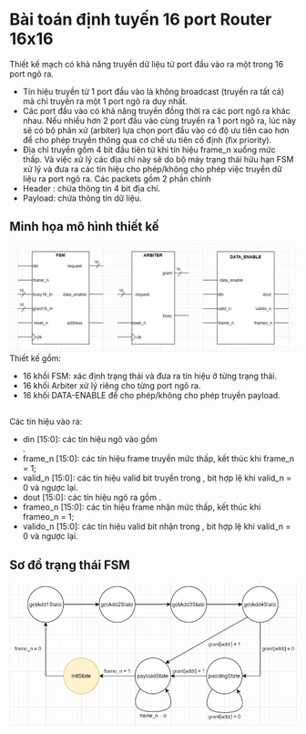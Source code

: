 # Bài toán định tuyến 16 port Router 16x16
Thiết kế mạch có khả năng truyền dữ liệu từ port đầu vào ra một trong 16 port ngõ ra.
- Tín hiệu truyền từ 1 port đầu vào là không broadcast (truyền ra tất cả) mà chỉ truyền ra một 1 port ngõ ra duy nhất.
- Các port đầu vào có khả năng truyền đồng thời ra các port ngõ ra khác nhau. Nếu nhiều hơn 2 port đầu vào cùng truyền ra 1 port ngõ ra, lúc này sẽ có bộ phân xử (arbiter) lựa chọn port đầu vào có độ ưu tiên cao hơn để cho phép truyền thông qua cơ chế ưu tiên cố định (fix priority).
- Địa chỉ truyền gồm 4 bit đầu tiên từ khi tín hiệu frame_n xuống mức thấp. Và việc xử lý các địa chỉ này sẽ do bộ máy trạng thái hữu hạn FSM xử lý và đưa ra các tín hiệu cho phép/không cho phép việc truyền dữ liệu ra port ngõ ra.
Các packets gồm 2 phần chính
- Header : chứa thông tin 4 bit địa chỉ.
- Payload: chứa thông tin dữ liệu.
## Minh họa mô hình thiết kế
![github](https://github.com/PhuocTai03/Router-16x16/blob/main/media/design_model.png)
Thiết kế gồm:
- 16 khối FSM: xác định trạng thái và đưa ra tín hiệu ở từng trạng thái.
- 16 khối Arbiter xử lý riêng cho từng port ngõ ra.
- 16 khối DATA-ENABLE để cho phép/không cho phép truyền payload.
## 
Các tín hiệu vào ra:
- din [15:0]: các tín hiệu ngõ vào gồm <address><padding><payload>.
- frame_n [15:0]: các tín hiệu frame truyền mức thấp, kết thúc khi frame_n = 1;
- valid_n [15:0]: các tín hiệu valid bit truyền trong <payload>, bit hợp lệ khi valid_n = 0 và ngược lại.
- dout [15:0]: các tín hiệu ngõ ra gồm <payload>.
- frameo_n [15:0]: các tín hiệu frame nhận mức thấp, kết thúc khi frameo_n = 1;
- valido_n [15:0]: các tín hiệu valid bit nhận trong <payload>, bit hợp lệ khi valid_n = 0 và ngược lại.
## Sơ đồ trạng thái FSM
![github](https://github.com/PhuocTai03/Router-16x16/blob/main/media/state.png)
